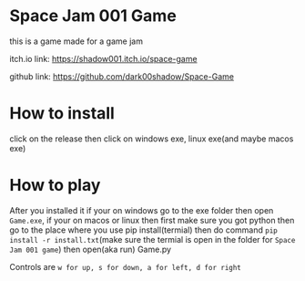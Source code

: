 # Space Jam 001 Game
 this is a game made for a game jam

itch.io link: https://shadow001.itch.io/space-game

github link: https://github.com/dark00shadow/Space-Game

# How to install
click on the release then click on windows exe, linux exe(and maybe macos exe)

# How to play
After you installed it if your on windows go to the exe folder then open `Game.exe`, if your on macos or linux then first make sure you got python then go to the place where you use pip install(termial) 
then do command `pip install -r install.txt`(make sure the termial is open in the folder for `Space Jam 001 game`) then open(aka run) Game.py

Controls are `w for up, s for down, a for left, d for right`




